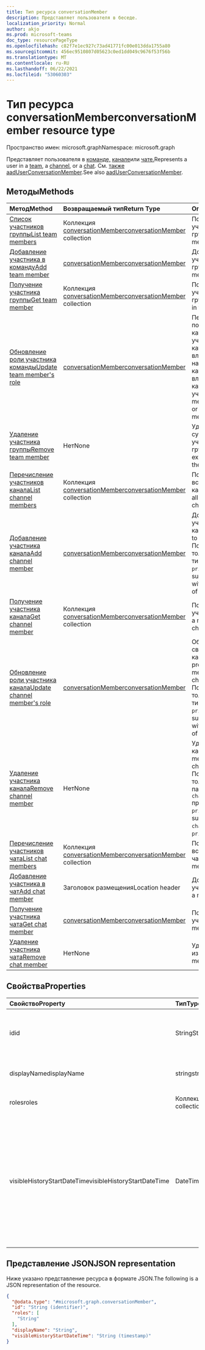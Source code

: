 ```yaml
---
title: Тип ресурса conversationMember
description: Представляет пользователя в беседе.
localization_priority: Normal
author: akjo
ms.prod: microsoft-teams
doc_type: resourcePageType
ms.openlocfilehash: c82f7e1ec927c73ad41771fc00e013dda1755a80
ms.sourcegitcommit: 456ec9510807d05623c0ed1dd049c9676f53f56b
ms.translationtype: MT
ms.contentlocale: ru-RU
ms.lasthandoff: 06/22/2021
ms.locfileid: "53060303"
---
```

# <a name="conversationmember-resource-type"></a><span data-ttu-id="91f8e-103">Тип ресурса conversationMember</span><span class="sxs-lookup"><span data-stu-id="91f8e-103">conversationMember resource type</span></span>

<span data-ttu-id="91f8e-104">Пространство имен: microsoft.graph</span><span class="sxs-lookup"><span data-stu-id="91f8e-104">Namespace: microsoft.graph</span></span>

<span data-ttu-id="91f8e-105">Представляет пользователя в [команде,](team.md) [канале](channel.md)или [чате.](chat.md)</span><span class="sxs-lookup"><span data-stu-id="91f8e-105">Represents a user in a [team](team.md), a [channel](channel.md), or a [chat](chat.md).</span></span>
<span data-ttu-id="91f8e-106">См. [также aadUserConversationMember](aaduserconversationmember.md).</span><span class="sxs-lookup"><span data-stu-id="91f8e-106">See also [aadUserConversationMember](aaduserconversationmember.md).</span></span>

## <a name="methods"></a><span data-ttu-id="91f8e-107">Методы</span><span class="sxs-lookup"><span data-stu-id="91f8e-107">Methods</span></span>

| <span data-ttu-id="91f8e-108">Метод</span><span class="sxs-lookup"><span data-stu-id="91f8e-108">Method</span></span>       | <span data-ttu-id="91f8e-109">Возвращаемый тип</span><span class="sxs-lookup"><span data-stu-id="91f8e-109">Return Type</span></span>  |<span data-ttu-id="91f8e-110">Описание</span><span class="sxs-lookup"><span data-stu-id="91f8e-110">Description</span></span>|
|:---------------|:--------|:----------|
|[<span data-ttu-id="91f8e-111">Список участников группы</span><span class="sxs-lookup"><span data-stu-id="91f8e-111">List team members</span></span>](../api/team-list-members.md)|<span data-ttu-id="91f8e-112">Коллекция [conversationMember](../resources/conversationmember.md)</span><span class="sxs-lookup"><span data-stu-id="91f8e-112">[conversationMember](../resources/conversationmember.md) collection</span></span>|<span data-ttu-id="91f8e-113">Получение списка участников группы.</span><span class="sxs-lookup"><span data-stu-id="91f8e-113">Get the list of members in the team.</span></span>|
|[<span data-ttu-id="91f8e-114">Добавление участника в команду</span><span class="sxs-lookup"><span data-stu-id="91f8e-114">Add team member</span></span>](../api/team-post-members.md)|[<span data-ttu-id="91f8e-115">conversationMember</span><span class="sxs-lookup"><span data-stu-id="91f8e-115">conversationMember</span></span>](../resources/conversationmember.md)|<span data-ttu-id="91f8e-116">Добавление нового участника в группу.</span><span class="sxs-lookup"><span data-stu-id="91f8e-116">Add a new member to the team.</span></span>|
|[<span data-ttu-id="91f8e-117">Получение участника группы</span><span class="sxs-lookup"><span data-stu-id="91f8e-117">Get team member</span></span>](../api/team-get-members.md) | <span data-ttu-id="91f8e-118">Коллекция [conversationMember](conversationmember.md)</span><span class="sxs-lookup"><span data-stu-id="91f8e-118">[conversationMember](conversationmember.md) collection</span></span> | <span data-ttu-id="91f8e-119">Получение участника группы.</span><span class="sxs-lookup"><span data-stu-id="91f8e-119">Get a member in the team.</span></span>|
|[<span data-ttu-id="91f8e-120">Обновление роли участника команды</span><span class="sxs-lookup"><span data-stu-id="91f8e-120">Update team member's role</span></span>](../api/team-update-members.md)|[<span data-ttu-id="91f8e-121">conversationMember</span><span class="sxs-lookup"><span data-stu-id="91f8e-121">conversationMember</span></span>](../resources/conversationmember.md)|<span data-ttu-id="91f8e-122">Перевод пользователя из категории участников в категорию владельцев или наоборот, из категории владельцев в категорию обычных участников.</span><span class="sxs-lookup"><span data-stu-id="91f8e-122">Change a member to an owner or back to a regular member.</span></span>|
|[<span data-ttu-id="91f8e-123">Удаление участника группы</span><span class="sxs-lookup"><span data-stu-id="91f8e-123">Remove team member</span></span>](../api/team-delete-members.md)|<span data-ttu-id="91f8e-124">Нет</span><span class="sxs-lookup"><span data-stu-id="91f8e-124">None</span></span>|<span data-ttu-id="91f8e-125">Удаление существующего участника из группы.</span><span class="sxs-lookup"><span data-stu-id="91f8e-125">Remove an existing member from the team.</span></span>|
|[<span data-ttu-id="91f8e-126">Перечисление участников канала</span><span class="sxs-lookup"><span data-stu-id="91f8e-126">List channel members</span></span>](../api/channel-list-members.md) | <span data-ttu-id="91f8e-127">Коллекция [conversationMember](conversationmember.md)</span><span class="sxs-lookup"><span data-stu-id="91f8e-127">[conversationMember](conversationmember.md) collection</span></span> | <span data-ttu-id="91f8e-128">Получение списка всех участников канала.</span><span class="sxs-lookup"><span data-stu-id="91f8e-128">Get the list of all members in a channel.</span></span>|
|[<span data-ttu-id="91f8e-129">Добавление участника канала</span><span class="sxs-lookup"><span data-stu-id="91f8e-129">Add channel member</span></span>](../api/channel-post-members.md) | [<span data-ttu-id="91f8e-130">conversationMember</span><span class="sxs-lookup"><span data-stu-id="91f8e-130">conversationMember</span></span>](conversationmember.md) | <span data-ttu-id="91f8e-131">Добавление участника в канал.</span><span class="sxs-lookup"><span data-stu-id="91f8e-131">Add a member to a channel.</span></span> <span data-ttu-id="91f8e-132">Поддерживается только для `channel` с типом членства `private`.</span><span class="sxs-lookup"><span data-stu-id="91f8e-132">Only supported for `channel` with membershipType of `private`.</span></span>|
|[<span data-ttu-id="91f8e-133">Получение участника канала</span><span class="sxs-lookup"><span data-stu-id="91f8e-133">Get channel member</span></span>](../api/channel-get-members.md) | <span data-ttu-id="91f8e-134">Коллекция [conversationMember](conversationmember.md)</span><span class="sxs-lookup"><span data-stu-id="91f8e-134">[conversationMember](conversationmember.md) collection</span></span> | <span data-ttu-id="91f8e-135">Получение участника канала.</span><span class="sxs-lookup"><span data-stu-id="91f8e-135">Get a member in a channel.</span></span>|
|[<span data-ttu-id="91f8e-136">Обновление роли участника канала</span><span class="sxs-lookup"><span data-stu-id="91f8e-136">Update channel member's role</span></span>](../api/channel-update-members.md) | [<span data-ttu-id="91f8e-137">conversationMember</span><span class="sxs-lookup"><span data-stu-id="91f8e-137">conversationMember</span></span>](conversationmember.md) | <span data-ttu-id="91f8e-138">Обновление свойства участника канала.</span><span class="sxs-lookup"><span data-stu-id="91f8e-138">Update the properties of a member of the channel.</span></span> <span data-ttu-id="91f8e-139">Поддерживается только для канала с типом членства `private`.</span><span class="sxs-lookup"><span data-stu-id="91f8e-139">Only supported for channel with membershipType of `private`.</span></span>|
|[<span data-ttu-id="91f8e-140">Удаление участника канала</span><span class="sxs-lookup"><span data-stu-id="91f8e-140">Remove channel member</span></span>](../api/channel-delete-members.md) | <span data-ttu-id="91f8e-141">Нет</span><span class="sxs-lookup"><span data-stu-id="91f8e-141">None</span></span> | <span data-ttu-id="91f8e-142">Удаление участника канала.</span><span class="sxs-lookup"><span data-stu-id="91f8e-142">Delete a member from a channel.</span></span> <span data-ttu-id="91f8e-143">Поддерживается, только если параметру `channelType` присвоено значение `private`.</span><span class="sxs-lookup"><span data-stu-id="91f8e-143">Only supported for `channelType` of `private`.</span></span>|
|[<span data-ttu-id="91f8e-144">Перечисление участников чата</span><span class="sxs-lookup"><span data-stu-id="91f8e-144">List chat members</span></span>](../api/chat-list-members.md) | <span data-ttu-id="91f8e-145">Коллекция [conversationMember](conversationmember.md)</span><span class="sxs-lookup"><span data-stu-id="91f8e-145">[conversationMember](conversationmember.md) collection</span></span> | <span data-ttu-id="91f8e-146">Получение списка всех участников чата.</span><span class="sxs-lookup"><span data-stu-id="91f8e-146">Get the list of all members in a chat.</span></span>|
|[<span data-ttu-id="91f8e-147">Добавление участника в чат</span><span class="sxs-lookup"><span data-stu-id="91f8e-147">Add chat member</span></span>](../api/chat-post-members.md) | <span data-ttu-id="91f8e-148">Заголовок размещения</span><span class="sxs-lookup"><span data-stu-id="91f8e-148">Location header</span></span> | <span data-ttu-id="91f8e-149">Добавление участника в чат.</span><span class="sxs-lookup"><span data-stu-id="91f8e-149">Add a member to a chat.</span></span>| 
|[<span data-ttu-id="91f8e-150">Получение участника чата</span><span class="sxs-lookup"><span data-stu-id="91f8e-150">Get chat member</span></span>](../api/chat-get-members.md) | [<span data-ttu-id="91f8e-151">conversationMember</span><span class="sxs-lookup"><span data-stu-id="91f8e-151">conversationMember</span></span>](conversationmember.md) | <span data-ttu-id="91f8e-152">Получение участника чата.</span><span class="sxs-lookup"><span data-stu-id="91f8e-152">Get a member in a chat.</span></span>|
|[<span data-ttu-id="91f8e-153">Удаление участника чата</span><span class="sxs-lookup"><span data-stu-id="91f8e-153">Remove chat member</span></span>](../api/chat-delete-members.md) | <span data-ttu-id="91f8e-154">Нет</span><span class="sxs-lookup"><span data-stu-id="91f8e-154">None</span></span> | <span data-ttu-id="91f8e-155">Удаление участника из чата.</span><span class="sxs-lookup"><span data-stu-id="91f8e-155">Remove a member from a chat.</span></span>| 

## <a name="properties"></a><span data-ttu-id="91f8e-156">Свойства</span><span class="sxs-lookup"><span data-stu-id="91f8e-156">Properties</span></span>

| <span data-ttu-id="91f8e-157">Свойство</span><span class="sxs-lookup"><span data-stu-id="91f8e-157">Property</span></span>   | <span data-ttu-id="91f8e-158">Тип</span><span class="sxs-lookup"><span data-stu-id="91f8e-158">Type</span></span> |<span data-ttu-id="91f8e-159">Описание</span><span class="sxs-lookup"><span data-stu-id="91f8e-159">Description</span></span>|
|:---------------|:--------|:----------|
|<span data-ttu-id="91f8e-160">id</span><span class="sxs-lookup"><span data-stu-id="91f8e-160">id</span></span>|<span data-ttu-id="91f8e-161">String</span><span class="sxs-lookup"><span data-stu-id="91f8e-161">String</span></span>| <span data-ttu-id="91f8e-162">Только для чтения.</span><span class="sxs-lookup"><span data-stu-id="91f8e-162">Read-only.</span></span> <span data-ttu-id="91f8e-163">Уникальный идентификатор пользователя.</span><span class="sxs-lookup"><span data-stu-id="91f8e-163">Unique ID of the user.</span></span>|
|<span data-ttu-id="91f8e-164">displayName</span><span class="sxs-lookup"><span data-stu-id="91f8e-164">displayName</span></span>| <span data-ttu-id="91f8e-165">string</span><span class="sxs-lookup"><span data-stu-id="91f8e-165">string</span></span> | <span data-ttu-id="91f8e-166">Отображаемое имя пользователя.</span><span class="sxs-lookup"><span data-stu-id="91f8e-166">The display name of the user.</span></span> |
|<span data-ttu-id="91f8e-167">roles</span><span class="sxs-lookup"><span data-stu-id="91f8e-167">roles</span></span>| <span data-ttu-id="91f8e-168">Коллекция строк</span><span class="sxs-lookup"><span data-stu-id="91f8e-168">string collection</span></span> | <span data-ttu-id="91f8e-169">Роли этого пользователя.</span><span class="sxs-lookup"><span data-stu-id="91f8e-169">The roles for that user.</span></span> |
|<span data-ttu-id="91f8e-170">visibleHistoryStartDateTime</span><span class="sxs-lookup"><span data-stu-id="91f8e-170">visibleHistoryStartDateTime</span></span>| <span data-ttu-id="91f8e-171">DateTimeOffset</span><span class="sxs-lookup"><span data-stu-id="91f8e-171">DateTimeOffset</span></span> | <span data-ttu-id="91f8e-172">Метка времени, обозначающая, насколько глубоко участник беседы может видеть историю беседы.</span><span class="sxs-lookup"><span data-stu-id="91f8e-172">The timestamp denoting how far back a conversation's history is shared with the conversation member.</span></span> <span data-ttu-id="91f8e-173">Это свойство можно задать только для участников чата.</span><span class="sxs-lookup"><span data-stu-id="91f8e-173">This property is settable only for members of a chat.</span></span> |

## <a name="json-representation"></a><span data-ttu-id="91f8e-174">Представление JSON</span><span class="sxs-lookup"><span data-stu-id="91f8e-174">JSON representation</span></span>

<span data-ttu-id="91f8e-175">Ниже указано представление ресурса в формате JSON.</span><span class="sxs-lookup"><span data-stu-id="91f8e-175">The following is a JSON representation of the resource.</span></span>

<!-- {
  "blockType": "resource",
  "keyProperty": "id",
  "@odata.type": "microsoft.graph.conversationMember",
  "baseType": "microsoft.graph.entity",
  "openType": false
}
-->
``` json
{
  "@odata.type": "#microsoft.graph.conversationMember",
  "id": "String (identifier)",
  "roles": [
    "String"
  ],
  "displayName": "String",
  "visibleHistoryStartDateTime": "String (timestamp)"
}
```

<!-- uuid: 16cd6b66-4b1a-43a1-adaf-3a886856ed98
2019-02-04 14:57:30 UTC -->
<!-- {
  "type": "#page.annotation",
  "description": "conversationMember resource",
  "keywords": "",
  "section": "documentation",
  "tocPath": ""
}-->

